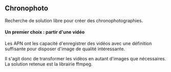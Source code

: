 ## Chronophoto
Recherche de solution libre pour créer des chronophotographies.
#### Un premier choix : partir d'une vidéo
Les APN ont les capacité d'enregistrer des vidéos avec une définition suffisante pour disposer d'image de qualité intéressante.

Il s'agit donc de transformer les vidèos en autant d'images que nécessaires. La solution retenue est la librairie ffmpeg.
